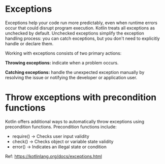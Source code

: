 # Exceptions

Exceptions help your code run more predictably, even when runtime errors occur that could disrupt program execution. Kotlin treats all exceptions as unchecked by default. Unchecked exceptions simplify the exception handling process: you can catch exceptions, but you don't need to explicitly handle or declare them.

Working with exceptions consists of two primary actions:

**Throwing exceptions:** indicate when a problem occurs.

**Catching exceptions:** handle the unexpected exception manually by resolving the issue or notifying the developer or application user.

# Throw exceptions with precondition functions﻿

Kotlin offers additional ways to automatically throw exceptions using precondition functions. Precondition functions include:

- require() -> Checks user input validity
- check() -> Checks object or variable state validity
- error() -> Indicates an illegal state or condition

Ref: https://kotlinlang.org/docs/exceptions.html
